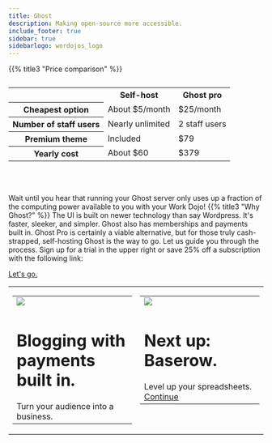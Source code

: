 ```yaml
---
title: Ghost
description: Making open-source more accessible.
include_footer: true
sidebar: true
sidebarlogo: wordojos_logo
---
```


{{% title3 "Price comparison" %}}
<table>
    <caption></caption>
    <tr>
        <td> </td>
        <th scope="col" class="heman">Self-host</th>
        <th scope="col" class="skeletor">Ghost pro</th>
    </tr>
    <tr>
        <th scope="row">Cheapest option</th>
        <td>About $5/month</td>
        <td>$25/month</td>
    </tr>
    <tr>
        <th scope="row">Number of staff users</th>
        <td>Nearly unlimited</td>
        <td>2 staff users</td>
    </tr>
    <tr>
        <th scope="row">Premium theme</th>
        <td>Included</td>
        <td>$79</td>
    </tr>
    <tr>
        <th scope="row">Yearly cost</th>
        <td>About $60</td>
        <td>$379</td>
    </tr>
</table>

<br><br>


Wait until you hear that running your Ghost server only uses up a fraction of the computing power available to you with your Work Dojo!
{{% title3 "Why Ghost?" %}}
The UI is built on newer technology than say Wordpress.  It's faster, sleeker, and simpler.  Ghost also has memberships and payments built in.  Ghost Pro is certainly a viable alternative, but for those truly cash-strapped, self-hosting Ghost is the way to go.  Let us guide you through the process.  Sign up for a trial in the upper right or save 25% off a subscription with the following link:

 <a href="https://blog.workdojos.com/free-dojo">Let's go.</a> 

 
<table border="0" cellpadding="0" cellspacing="0" width="600" id="templateColumns">
    <tr>
        <td align="center" valign="top" width="50%" class="templateColumnContainer">
            <table border="0" cellpadding="10" cellspacing="0" width="100%">
                <tr>
                    <td class="leftColumnContent">
                      <a href="https://ghost.org">  
                        <img src="https://workmates.live/wp-content/uploads/2022/11/ghost-black-logo.png" class="columnImage" />
                    </td>
                </tr>
                <tr>
                    <td valign="top" class="leftColumnContent">
                        <h1>Blogging with payments built in.</h1>
                       Turn your audience into a business. 
                    </td>
                </tr>
            </table>
        </td>
        <td align="center" valign="top" width="50%" class="templateColumnContainer">
            <table border="0" cellpadding="10" cellspacing="0" width="100%">
                <tr>
                    <td class="rightColumnContent">
                      <a href="https://workdojos.com/baserow">
                        <img src="https://workmates.live/wp-content/uploads/2022/11/baserow-logo.jpg" class="columnImage" />
                    </td>
                </tr>
                <tr>
                    <td valign="top" class="rightColumnContent">
                        <h1>Next up:  Baserow.</h1>
                        Level up your spreadsheets.
                             <a href="https://workdojos.com/baserow">Continue</a> 
                    </td>
                </tr>
            </table>
        </td>
    </tr>
</table>

